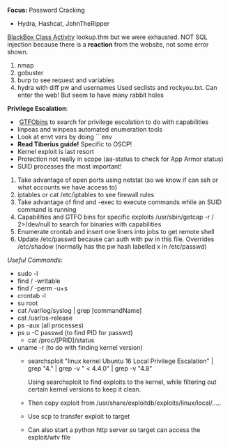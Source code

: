 
**Focus:** Password Cracking
- Hydra, Hashcat, JohnTheRipper

<u>BlackBox Class Activity</u>
	lookup.thm but we were exhausted. NOT SQL injection because there is a **reaction** from the website, not some error shown.

1. nmap
2. gobuster
3. burp to see request and variables
4. hydra with diff pw and usernames 
	Used seclists and rockyou.txt. Can enter the web! But seem to have many rabbit holes

**Privilege Escalation**: 
*  [GTFObins](https://gtfobins.github.io/gtfobins/tcpdump/#sudo) to search for privilege escalation to do with capabilities
* linpeas and winpeas automated enumeration tools
* Look at envt vars by doing ```env
* **Read Tiberius guide!** Specific to OSCP!
* Kernel exploit is last resort
* Protection not really in scope (aa-status to check for App Armor status)
* SUID processes the most important!

1. Take advantage of open ports using netstat (so we know if can ssh or what accounts we have access to)
2. iptables or cat /etc/iptables to see firewall rules
3. Take advantage of find and -exec to execute commands while an SUID command is running
4. Capabilities and GTFO bins for specific exploits
	/usr/sbin/getcap -r / 2>/dev/null to search for binaries with capabilities
5. Enumerate crontab and insert one liners into jobs to get remote shell
6. Update /etc/passwd because can auth with pw in this file. Overrides /etc/shadow (normally has the pw hash labelled x in /etc/passwd)

*Useful Commands*:
- sudo -l
- find / -writable
- find / -perm -u+s
- crontab -l
- su root
- cat /var/log/syslog | grep \[commandName\]
- cat /usr/os-release
- ps -aux (all processes)
- ps u -C passwd (to find PID for passwd)
	- cat /proc/\[PRID]/status
- uname -r (to do with finding kernel version)
	- searchsploit "linux kernel Ubuntu 16 Local Privilege Escalation"   | grep  "4." | grep -v " < 4.4.0" | grep -v "4.8"
	  
	  Using searchsploit to find exploits to the kernel, while filtering out certain kernel versions to keep it clean.
	- Then copy exploit from /usr/share/exploitdb/exploits/linux/local/.....
	- Use scp to transfer exploit to target
	- Can also start a python http server so target can access the exploit/wtv file


